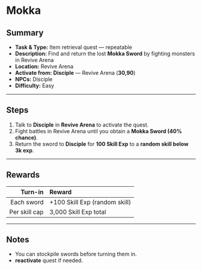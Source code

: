 # Mokka

## Summary
- **Task & Type:** Item retrieval quest — repeatable
- **Description:** Find and return the lost **Mokka Sword** by fighting monsters in Revive Arena
- **Location:** Revive Arena
- **Activate from:** **Disciple** — Revive Arena (**30,90**)
- **NPCs:** Disciple
- **Difficulty:** Easy

---

## Steps
1. Talk to **Disciple** in **Revive Arena** to activate the quest.  
2. Fight battles in Revive Arena until you obtain a **Mokka Sword (40% chance)**.  
3. Return the sword to **Disciple** for **100 Skill Exp** to a **random skill below 3k exp**.  

---

## Rewards
| Turn-in | Reward |
|--------:|:-------|
| Each sword | +100 Skill Exp (random skill) |
| Per skill cap | 3,000 Skill Exp total |

---

## Notes
- You can stockpile swords before turning them in.  
- **reactivate** quest if needed.  

